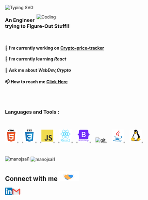 <!-- [![MasterHead](https://miro.medium.com/max/1360/0*gqO3slLmGb4mUeje.gif)] -->

![Typing SVG](https://readme-typing-svg.herokuapp.com?font=Architects+Daughter&color=000000&size=30&lines=Hello+World!+I'm+Manoj!+👋;I'm+a+Front+End+Developer)


<!-- <h1 align="center">Hello World, I'm Manoj <img src="https://github.com/ABSphreak/ABSphreak/blob/master/gifs/Hi.gif" width="30px"> </h1> -->


<img align="right" alt="Coding" width="400" src="https://cdn.dribbble.com/users/1162077/screenshots/3848914/programmer.gif">

<h3 align="cente">An Engineer trying to Figure-Out Stuff!!</h3>
<br> 





#### 🔭 I’m currently working on **[Crypto-price-tracker](https://cryptospy.vercel.app/)**
 
#### 🌱 I’m currently learning ***React***

#### 💬 Ask me about ***WebDev,Crypto***

#### 📫 How to reach me [Click Here](mailto:manojkoganti11@gmail.com)

<br> <br> 




<h3 align="left">Languages and Tools :</h3>
&nbsp;&nbsp;&nbsp;&nbsp;
<!--  <img src = "https://media2.giphy.com/media/QssGEmpkyEOhBCb7e1/giphy.gif?cid=ecf05e47a0n3gi1bfqntqmob8g9aid1oyj2wr3ds3mg700bl&rid=giphy.gif" width = 30px></h3>  -->
<br> 


<a href="https://www.w3.org/html/" target="_blank" rel="noreferrer"> <img src="https://raw.githubusercontent.com/devicons/devicon/master/icons/html5/html5-original-wordmark.svg" alt="html5" width="40" height="40"/> </a>&nbsp;&nbsp;&nbsp;<a href="https://www.w3schools.com/css/" target="_blank" rel="noreferrer"> <img src="https://raw.githubusercontent.com/devicons/devicon/master/icons/css3/css3-original-wordmark.svg" alt="css3" width="40" height="40"/> </a>&nbsp;&nbsp;&nbsp;<a href="https://developer.mozilla.org/en-US/docs/Web/JavaScript" target="_blank" rel="noreferrer"> <img src="https://raw.githubusercontent.com/devicons/devicon/master/icons/javascript/javascript-original.svg" alt="javascript" width="40" height="40"/> </a> &nbsp;&nbsp;&nbsp;<a href="https://reactjs.org/" target="_blank" rel="noreferrer"> <img src="https://raw.githubusercontent.com/devicons/devicon/master/icons/react/react-original-wordmark.svg" alt="react" width="40" height="40"/> </a> &nbsp;&nbsp;&nbsp;<a href="https://getbootstrap.com" target="_blank" rel="noreferrer"> <img src="https://raw.githubusercontent.com/devicons/devicon/master/icons/bootstrap/bootstrap-plain-wordmark.svg" alt="bootstrap" width="40" height="40"/> </a>&nbsp;&nbsp;&nbsp;   <a href="https://git-scm.com/" target="_blank" rel="noreferrer"> <img src="https://www.vectorlogo.zone/logos/git-scm/git-scm-icon.svg" alt="git" width="40" height="40"/> </a> &nbsp;&nbsp;&nbsp;   <a href="https://www.java.com" target="_blank" rel="noreferrer"> <img src="https://raw.githubusercontent.com/devicons/devicon/master/icons/java/java-original.svg" alt="java" width="40" height="40"/> </a>&nbsp;&nbsp;&nbsp; 
<a href="https://www.linux.org/" target="_blank" rel="noreferrer"> <img src="https://raw.githubusercontent.com/devicons/devicon/master/icons/linux/linux-original.svg" alt="linux" width="40" height="40"/> </a> &nbsp;&nbsp;&nbsp;
  
  <br> 

<p><img align="left" src="https://github-readme-stats.vercel.app/api/top-langs?username=manojsai1&show_icons=true&locale=en&layout=compact" alt="manojsai1" /></p>



<p>&nbsp;<img align="center" width="400" src="https://github-readme-stats.vercel.app/api?username=manojsai1&show_icons=true&locale=en" alt="manojsai1" /></p>



<h2>Connect with me<img align="left " src="https://raw.githubusercontent.com/VarunV991/VarunV991/master/Assets/Handshake.gif" height="33px" /></h2> 
<div align='left'> 
  <a href="https://www.linkedin.com/in/manojsai1/">
    <img align="left" alt="Varun | Linkedin" width="24px" src="https://github.com/VarunV991/VarunV991/blob/master/Assets/Linkedin.svg" />
  </a>
  <a href="mailto:manojkoganti11@gmail.com">
    <img align="left" alt="Varun | Gmail" width="26px" src="https://github.com/VarunV991/VarunV991/blob/master/Assets/Gmail.svg" />
  </a>
